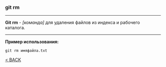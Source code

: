 ### git rm
---

**Git rm** - *[команда]* для удаления файлов из индекса и рабочего каталога.

---
**Пример использования:**
```bash=
git rm имяфайла.txt
```

[< BACK](./readme.md)